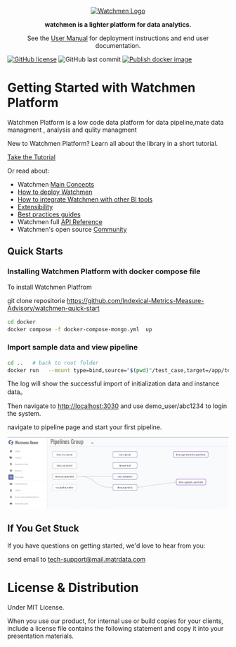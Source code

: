 <p align="center">
    <a href="https://www.watchmen.com/"><img alt="Watchmen Logo" width="130" height="130" src="doc/image/logo.png" /></a>
</p>
<p align="center">
    <b>watchmen is a lighter platform for data analytics.</b>
</p>
<p align="center">
    See the <a href="https://imma-watchmen.com">User Manual</a> for deployment instructions and end user documentation.
</p>

[![GitHub license](https://img.shields.io/github/license/Indexical-Metrics-Measure-Advisory/watchmen-matryoshka-doll?style=flat-square)](https://github.com/Indexical-Metrics-Measure-Advisory/watchmen-matryoshka-doll/blob/master/LICENSE)
![GitHub last commit](https://img.shields.io/github/last-commit/Indexical-Metrics-Measure-Advisory/watchmen-matryoshka-doll?style=(flat-square))
[![Publish docker image](https://github.com/Indexical-Metrics-Measure-Advisory/watchmen-matryoshka-doll/actions/workflows/publish-image.yml/badge.svg)](https://github.com/Indexical-Metrics-Measure-Advisory/watchmen-matryoshka-doll/actions/workflows/publish-image.yml)

# Getting Started with Watchmen Platform

<p className="text-2xl mt-0 text-gray-500 tracking-tight font-light">
  Watchmen Platform is a low code data platform for data pipeline,mate data managment , analysis and qulity managment 
</p>

<div className="md:col-span-3 flex flex-wrap md:flex-nowrap items-center bg-gradient-to-b from-blue-400 to-blue-500 shadow-lg rounded-2xl py-6 md:py-2 px-6 md:pr-5 space-y-4 md:space-y-0 md:space-x-8">
  <p className="flex-auto text-white text-lg">
    New to Watchmen Platform? Learn all about the library in a short tutorial.
  </p>
  <a
    href="https://imma-watchmen.com/#/tutorial"
    className="flex-none bg-blue-600 hover:bg-blue-700 transition-colors duration-200 text-white font-semibold rounded-lg py-3 px-4 no-underline"
  >
    Take the Tutorial
  </a>
</div>

Or read about:

- Watchmen [Main Concepts](https://imma-watchmen.com/#/main_concepts)
- [How to deploy Watchmen](https://imma-watchmen.com/#/deployment)
- [How to integrate Watchmen with other BI tools](https://imma-watchmen.com/#/integration)
- [Extensibility](https://imma-watchmen.com/#/extensibility)
- [Best practices guides](https://imma-watchmen.com/#/best-practice)
- Watchmen full [API Reference](https://imma-watchmen.com/#/api)
- Watchmen's open source [Community](https://imma-watchmen.com/#/community)  

## Quick Starts

### Installing Watchmen Platform with docker compose file 

To install Watchmen Platfrom 

git clone repositorie  https://github.com/Indexical-Metrics-Measure-Advisory/watchmen-quick-start

```bash
cd docker 
docker compose -f docker-compose-mongo.yml  up

```


### Import sample data and view pipeline  


```bash
cd ..   # back to root folder 
docker run   --mount type=bind,source="$(pwd)"/test_case,target=/app/test_folder  --network host  -e SITE=local -e INIT=True  ghcr.io/indexical-metrics-measure-advisory/watchmen-doll-test-doll:latest

```
The log will show the successful import of initialization data and instance data。


Then navigate to <http://localhost:3030> and use  demo_user/abc1234 to login the system.

navigate to pipeline page and start your first pipeline. 

![01](doc/image/01.png)

## If You Get Stuck

If you have questions on getting started, we'd love to hear from you:

send email to tech-support@mail.matrdata.com

# License & Distribution

Under MIT License.

When you use our product, for internal use or build copies for your clients,  include a license file contains the following statement and copy it into your presentation materials.
